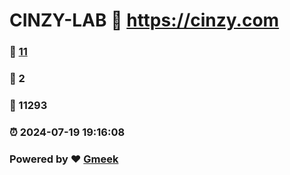 # CINZY-LAB :link: https://cinzy.com 
### :page_facing_up: [11](https://cinzy.com/tag.html) 
### :speech_balloon: 2 
### :hibiscus: 11293 
### :alarm_clock: 2024-07-19 19:16:08 
### Powered by :heart: [Gmeek](https://github.com/Meekdai/Gmeek)
